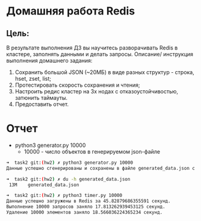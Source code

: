 # Домашняя работа Redis

## Цель: 
В результате выполнения ДЗ вы научитесь разворачивать Redis в кластере, заполнять данными и делать запросы.
Описание/ инструкция выполнения домашнего задания:

1.	Сохранить большой JSON (~20МБ) в виде разных структур - строка, hset, zset, list;
2.	Протестировать скорость сохранения и чтения;
3.	Настроить редис кластер на 3х нодах с отказоустойчивостью, затюнить таймауты.
4.	Предоставить отчет.

# Отчет
 - python3 generator.py 10000
    - 10000 - число объектов в генерируемом json-файле
```bash
➜  task2 git:(hw2) ✗ python3 generator.py 10000
Данные успешно сгенерированы и сохранены в файле generated_data.json с 10000 элементами.
```
```bash
➜  task2 git:(hw2) ✗ du -h generated_data.json 
 13M    generated_data.json
```
```bash
➜  task2 git:(hw2) ✗ python3 timer.py 10000    
Данные успешно загружены в Redis за 45.82879686355591 секунд.
Выполнение 10000 запросов заняло 17.813262939453125 секунд.
Удаление 10000 элементов заняло 18.566036224365234 секунд.
```